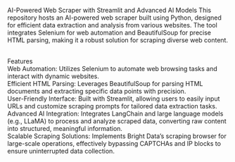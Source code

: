 AI-Powered Web Scraper with Streamlit and Advanced AI Models
This repository hosts an AI-powered web scraper built using Python, designed for efficient data extraction and analysis from various websites. The tool integrates Selenium for web automation and BeautifulSoup for precise HTML parsing, making it a robust solution for scraping diverse web content.

<br>
Features
<br>
Web Automation: Utilizes Selenium to automate web browsing tasks and interact with dynamic websites. <br>
Efficient HTML Parsing: Leverages BeautifulSoup for parsing HTML documents and extracting specific data points with precision. <br>
User-Friendly Interface: Built with Streamlit, allowing users to easily input URLs and customize scraping prompts for tailored data extraction tasks. <br>
Advanced AI Integration: Integrates LangChain and large language models (e.g., LLaMA) to process and analyze scraped data, converting raw content into structured, meaningful information. <br>
Scalable Scraping Solutions: Implements Bright Data’s scraping browser for large-scale operations, effectively bypassing CAPTCHAs and IP blocks to ensure uninterrupted data collection.
